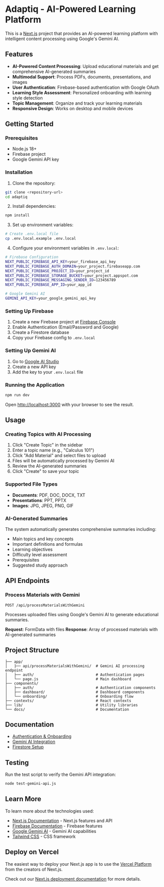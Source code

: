 # Adaptiq - AI-Powered Learning Platform

This is a [Next.js](https://nextjs.org) project that provides an AI-powered learning platform with intelligent content processing using Google's Gemini AI.

## Features

-   **AI-Powered Content Processing**: Upload educational materials and get comprehensive AI-generated summaries
-   **Multimodal Support**: Process PDFs, documents, presentations, and images
-   **User Authentication**: Firebase-based authentication with Google OAuth
-   **Learning Style Assessment**: Personalized onboarding with learning style detection
-   **Topic Management**: Organize and track your learning materials
-   **Responsive Design**: Works on desktop and mobile devices

## Getting Started

### Prerequisites

-   Node.js 18+
-   Firebase project
-   Google Gemini API key

### Installation

1. Clone the repository:

```bash
git clone <repository-url>
cd adaptiq
```

2. Install dependencies:

```bash
npm install
```

3. Set up environment variables:

```bash
# Create .env.local file
cp .env.local.example .env.local
```

4. Configure your environment variables in `.env.local`:

```bash
# Firebase Configuration
NEXT_PUBLIC_FIREBASE_API_KEY=your_firebase_api_key
NEXT_PUBLIC_FIREBASE_AUTH_DOMAIN=your_project.firebaseapp.com
NEXT_PUBLIC_FIREBASE_PROJECT_ID=your_project_id
NEXT_PUBLIC_FIREBASE_STORAGE_BUCKET=your_project.appspot.com
NEXT_PUBLIC_FIREBASE_MESSAGING_SENDER_ID=123456789
NEXT_PUBLIC_FIREBASE_APP_ID=your_app_id

# Google Gemini AI
GEMINI_API_KEY=your_google_gemini_api_key
```

### Setting Up Firebase

1. Create a new Firebase project at [Firebase Console](https://console.firebase.google.com/)
2. Enable Authentication (Email/Password and Google)
3. Create a Firestore database
4. Copy your Firebase config to `.env.local`

### Setting Up Gemini AI

1. Go to [Google AI Studio](https://makersuite.google.com/app/apikey)
2. Create a new API key
3. Add the key to your `.env.local` file

### Running the Application

```bash
npm run dev
```

Open [http://localhost:3000](http://localhost:3000) with your browser to see the result.

## Usage

### Creating Topics with AI Processing

1. Click "Create Topic" in the sidebar
2. Enter a topic name (e.g., "Calculus 101")
3. Click "Add Material" and select files to upload
4. Files will be automatically processed by Gemini AI
5. Review the AI-generated summaries
6. Click "Create" to save your topic

### Supported File Types

-   **Documents**: PDF, DOC, DOCX, TXT
-   **Presentations**: PPT, PPTX
-   **Images**: JPG, JPEG, PNG, GIF

### AI-Generated Summaries

The system automatically generates comprehensive summaries including:

-   Main topics and key concepts
-   Important definitions and formulas
-   Learning objectives
-   Difficulty level assessment
-   Prerequisites
-   Suggested study approach

## API Endpoints

### Process Materials with Gemini

`POST /api/processMaterialsWithGemini`

Processes uploaded files using Google's Gemini AI to generate educational summaries.

**Request**: FormData with files
**Response**: Array of processed materials with AI-generated summaries

## Project Structure

```
├── app/
│   ├── api/processMaterialsWithGemini/  # Gemini AI processing endpoint
│   ├── auth/                            # Authentication pages
│   └── page.js                          # Main dashboard
├── components/
│   ├── auth/                            # Authentication components
│   ├── dashboard/                       # Dashboard components
│   └── onboarding/                      # Onboarding flow
├── contexts/                            # React contexts
├── lib/                                 # Utility libraries
└── docs/                                # Documentation
```

## Documentation

-   [Authentication & Onboarding](docs/auth.md)
-   [Gemini AI Integration](docs/gemini-integration.md)
-   [Firestore Setup](docs/firestore-setup.md)

## Testing

Run the test script to verify the Gemini API integration:

```bash
node test-gemini-api.js
```

## Learn More

To learn more about the technologies used:

-   [Next.js Documentation](https://nextjs.org/docs) - Next.js features and API
-   [Firebase Documentation](https://firebase.google.com/docs) - Firebase features
-   [Google Gemini AI](https://ai.google.dev/) - Gemini AI capabilities
-   [Tailwind CSS](https://tailwindcss.com/) - CSS framework

## Deploy on Vercel

The easiest way to deploy your Next.js app is to use the [Vercel Platform](https://vercel.com/new?utm_medium=default-template&filter=next.js&utm_source=create-next-app&utm_campaign=create-next-app-readme) from the creators of Next.js.

Check out our [Next.js deployment documentation](https://nextjs.org/docs/app/building-your-application/deploying) for more details.
